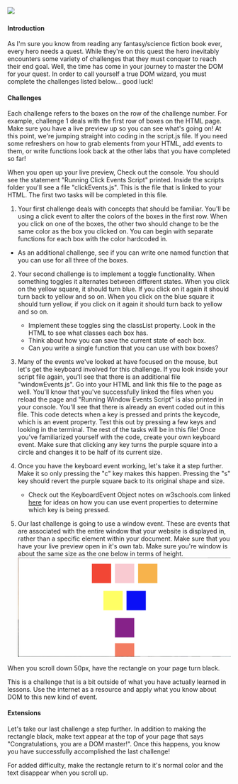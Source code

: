 
![](https://media.gettyimages.com/photos/man-jumping-against-sky-during-sunset-picture-id728921339)
#### Introduction
As I'm sure you know from reading any fantasy/science fiction book ever, every hero needs a quest. While they're on this quest the hero inevitably encounters some variety of challenges that they must conquer to reach their end goal. Well, the time has come in your journey to master the DOM for your quest. In order to call yourself a true DOM wizard, you must complete the challenges listed below... good luck!

#### Challenges
Each challenge refers to the boxes on the row of the challenge number. For example, challenge 1 deals with the first row of boxes on the HTML page. Make sure you have a live preview up so you can see what's going on! At this point, we're jumping straight into coding in the script.js file. If you need some refreshers on how to grab elements from your HTML, add events to them, or write functions look back at the other labs that you have completed so far!

When you open up your live preview, Check out the console. You should see the statement "Running Click Events Script" printed. Inside the scripts folder you'll see a file "clickEvents.js". This is the file that is linked to your HTML. The first two tasks will be completed in this file.

1. Your first challenge deals with concepts that should be familiar. You'll be using a click event to alter the colors of the boxes in the first row. When you click on one of the boxes, the other two should change to be the same color as the box you clicked on. You can begin with separate functions for each box with the color hardcoded in.
  * As an additional challenge, see if you can write one named function that you can use for all three of the boxes.

2. Your second challenge is to implement a toggle functionality. When something toggles it alternates between different states. When you click on the yellow square, it should turn blue. If you click on it again it should turn back to yellow and so on. When you click on the blue square it should turn yellow, if you click on it again it should turn back to yellow and so on.
    * Implement these toggles sing the classList property. Look in the HTML to see what classes each box has.
    * Think about how you can save the current state of each box.
    * Can you write a single function that you can use with box boxes?

3. Many of the events we've looked at have focused on the mouse, but let's get the keyboard involved for this challenge. If you look inside your script file again, you'll see that there is an additional file "windowEvents.js". Go into your HTML and link this file to the page as well. You'll know that you've successfully linked the files when you reload the page and "Running Window Events Script" is also printed in your console. You'll see that there is already an event coded out in this file. This code detects when a key is pressed and prints the keycode, which is an event property. Test this out by pressing a few keys and looking in the terminal. The rest of the tasks will be in this file! Once you've familiarized yourself with the code, create your own keyboard event. Make sure that clicking any key turns the purple square into a circle and changes it to be half of its current size.

4. Once you have the keyboard event working, let's take it a step further. Make it so only pressing the "c" key makes this happen. Pressing the "s" key should revert the purple square back to its original shape and size.
    * Check out the KeyboardEvent Object notes on w3schools.com linked [here](https://www.w3schools.com/jsref/obj_keyboardevent.asp) for ideas on how you can use event properties to determine which key is being pressed.

5. Our last challenge is going to use a window event. These are events that are associated with the entire window that your website is displayed in, rather than a specific element within your document. Make sure that you have your live preview open in it's own tab. Make sure you're window is about the same size as the one below in terms of height.
![](screensize.png)

  When you scroll down 50px, have the rectangle on your page turn black.

  This is a challenge that is a bit outside of what you have actually learned in lessons. Use the internet as a resource and apply what you know about DOM to this new kind of event.


#### Extensions
Let's take our last challenge a step further. In addition to making the rectangle black, make text appear at the top of your page that says "Congratulations, you are a DOM master!". Once this happens, you know you have successfully accomplished the last challenge!

For added difficulty, make the rectangle return to it's normal color and the text disappear when you scroll up.
